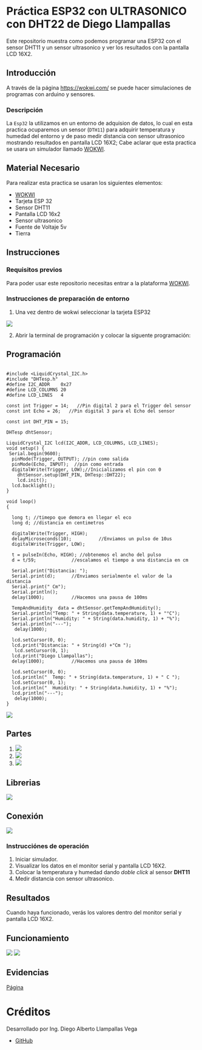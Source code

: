 # Práctica ESP32 con ULTRASONICO con DHT22 de Diego Llampallas
Este repositorio muestra como podemos programar una ESP32 con el sensor DHT11 y un sensor ultrasonico y ver los resultados con la pantalla LCD 16X2.


## Introducción
A través de la página https://wokwi.com/  se puede hacer simulaciones de programas con arduino y sensores.
### Descripción

La ```Esp32``` la utilizamos en un entorno de adquision de datos, lo cual en esta practica ocuparemos un sensor (```DTH11```) para adquirir temperatura y humedad del entorno y de paso medir distancia con sensor ultrasonico mostrando resultados en pantalla LCD 16X2; Cabe aclarar que esta practica se usara un simulador llamado [WOKWI](https://https://wokwi.com/).


## Material Necesario

Para realizar esta practica se usaran los siguientes elementos:

- [WOKWI](https://https://wokwi.com/)
- Tarjeta ESP 32
- Sensor DHT11
- Pantalla LCD 16x2
- Sensor ultrasonico
- Fuente de Voltaje 5v
- Tierra



## Instrucciones

### Requisitos previos

Para poder usar este repositorio necesitas entrar a la plataforma [WOKWI](https://https://wokwi.com/).


### Instrucciones de preparación de entorno 
1. Una vez dentro de wokwi seleccionar la tarjeta ESP32

![](https://github.com/DiegoLlampallas/Practica-DHT22/blob/main/6.png?raw=true)

2. Abrir la terminal de programación y colocar la siguente programación:

## Programación

```

#include <LiquidCrystal_I2C.h>
#include "DHTesp.h"
#define I2C_ADDR    0x27
#define LCD_COLUMNS 20
#define LCD_LINES   4

const int Trigger = 14;   //Pin digital 2 para el Trigger del sensor
const int Echo = 26;   //Pin digital 3 para el Echo del sensor

const int DHT_PIN = 15;

DHTesp dhtSensor;

LiquidCrystal_I2C lcd(I2C_ADDR, LCD_COLUMNS, LCD_LINES);
void setup() {
 Serial.begin(9600);
  pinMode(Trigger, OUTPUT); //pin como salida
  pinMode(Echo, INPUT);  //pin como entrada
  digitalWrite(Trigger, LOW);//Inicializamos el pin con 0
    dhtSensor.setup(DHT_PIN, DHTesp::DHT22);
    lcd.init();
  lcd.backlight();
}

void loop()
{

  long t; //timepo que demora en llegar el eco
  long d; //distancia en centimetros

  digitalWrite(Trigger, HIGH);
  delayMicroseconds(10);          //Enviamos un pulso de 10us
  digitalWrite(Trigger, LOW);
  
  t = pulseIn(Echo, HIGH); //obtenemos el ancho del pulso
  d = t/59;             //escalamos el tiempo a una distancia en cm
  
  Serial.print("Distancia: ");
  Serial.print(d);      //Enviamos serialmente el valor de la distancia
  Serial.print(" Cm");
  Serial.println();
  delay(1000);          //Hacemos una pausa de 100ms

  TempAndHumidity  data = dhtSensor.getTempAndHumidity();
  Serial.println("Temp: " + String(data.temperature, 1) + "°C");
  Serial.println("Humidity: " + String(data.humidity, 1) + "%");
  Serial.println("---");
   delay(1000); 

  lcd.setCursor(0, 0);
  lcd.print("Distancia: " + String(d) +"Cm ");
   lcd.setCursor(0, 1);
  lcd.print("Diego Llampallas");
  delay(1000);          //Hacemos una pausa de 100ms
  
  lcd.setCursor(0, 0);
  lcd.println("  Temp: " + String(data.temperature, 1) + " C ");
  lcd.setCursor(0, 1);
  lcd.println("  Humidity: " + String(data.humidity, 1) + "%");
  lcd.println("---");
   delay(1000);  
}

```
![](https://github.com/DiegoLlampallas/ULTRASONICODHT22/blob/main/23.png?raw=true)

## Partes
1. ![](https://github.com/DiegoLlampallas/ULTRASONICODHT22/blob/main/24.png?raw=true)
2. ![](https://github.com/DiegoLlampallas/ULTRASONICODHT22/blob/main/25.png?raw=true)
3. ![](https://github.com/DiegoLlampallas/ULTRASONICODHT22/blob/main/26.png?raw=true)


## Librerias
![](https://github.com/DiegoLlampallas/ULTRASONICODHT22/blob/main/22.png?raw=true)

## Conexión

![](https://github.com/DiegoLlampallas/ULTRASONICODHT22/blob/main/27.png?raw=true)

### Instrucciónes de operación

1. Iniciar simulador.
2. Visualizar los datos en el monitor serial y pantalla LCD 16X2.
3. Colocar la temperatura y humedad dando *doble click* al sensor **DHT11** 
4. Medir distancia con sensor ultrasonico.

## Resultados

Cuando haya funcionado, verás los valores dentro del monitor serial y pantalla LCD 16X2.
## Funcionamiento

![](https://github.com/DiegoLlampallas/ULTRASONICODHT22/blob/main/28.png?raw=true)
![](https://github.com/DiegoLlampallas/ULTRASONICODHT22/blob/main/29.png?raw=true)
## Evidencias

[Página](https://wokwi.com/projects/367175632371544065)


# Créditos

Desarrollado por Ing. Diego Alberto Llampallas Vega

- [GitHub](https://github.com/DiegoLlampallas)